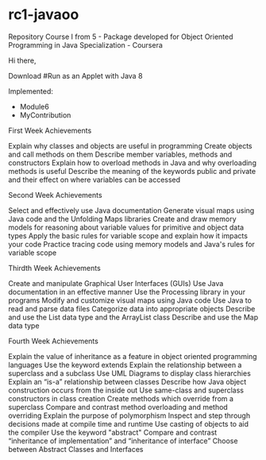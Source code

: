 # rc1-javaoo
Repository Course I from 5 - Package developed for Object Oriented Programming in Java Specialization - Coursera

Hi there,

Download
#Run as an Applet with Java 8

Implemented:
- Module6
- MyContribution


First Week Achievements 

Explain why classes and objects are useful in programming
Create objects and call methods on them
Describe member variables, methods and constructors
Explain how to overload methods in Java and why overloading methods is useful
Describe the meaning of the keywords public and private and their effect on where variables can be accessed

Second Week Achievements 

Select and effectively use Java documentation
Generate visual maps using Java code and the Unfolding Maps libraries
Create and draw memory models for reasoning about variable values for primitive and object data types
Apply the basic rules for variable scope and explain how it impacts your code
Practice tracing code using memory models and Java's rules for variable scope

Thirdth Week Achievements 

Create and manipulate Graphical User Interfaces (GUIs)
Use Java documentation in an effective manner
Use the Processing library in your programs
Modify and customize visual maps using Java code
Use Java to read and parse data files
Categorize data into appropriate objects
Describe and use the List data type and the ArrayList class
Describe and use the Map data type

Fourth Week Achievements 

Explain the value of inheritance as a feature in object oriented programming languages
Use the keyword extends
Explain the relationship between a superclass and a subclass
Use UML Diagrams to display class hierarchies
Explain an “is-a” relationship between classes
Describe how Java object construction occurs from the inside out
Use same-class and superclass constructors in class creation
Create methods which override from a superclass
Compare and contrast method overloading and method overriding
Explain the purpose of polymorphism
Inspect and step through decisions made at compile time and runtime
Use casting of objects to aid the compiler
Use the keyword "abstract"
Compare and contrast “inheritance of implementation” and “inheritance of interface”
Choose between Abstract Classes and Interfaces
